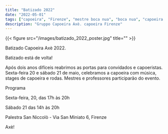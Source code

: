 ```yaml
---
title: "Batizado 2022"
date: "2022-05-01"
tags: ["capoeira", "Firenze", "mestre boca nua", "boca nua", "capoeira axè"]
description: "Gruppo Capoeira Axè. capoeira Firenze"
---
```


{{< figure src="/images/batizado_2022_poster.jpg" title="" >}}

Batizado Capoeira Axè 2022.

Batizado está de volta!

Após dois anos difíceis reabrimos as portas para convidados e capoeristas.
Sexta-feira 20 e sábado 21 de maio, celebramos a capoeira com música, stages de capoeira e rodas.
Mestres e professores participarão do evento.

Programa

Sexta-feira, 20, das 17h às 20h

Sábado 21 das 14h às 20h

Palestra San Niccolò - Via San Miniato 6, Firenze

Axè!
